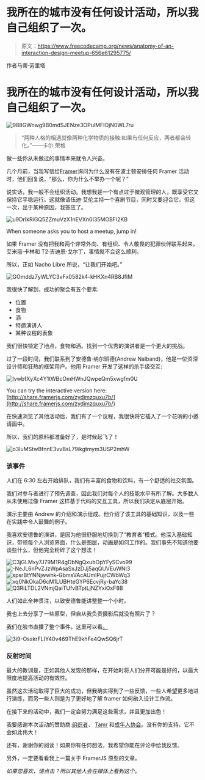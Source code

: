 # 我所在的城市没有任何设计活动，所以我自己组织了一次。

> 原文：<https://www.freecodecamp.org/news/anatomy-of-an-interaction-design-meetup-656e61295775/>

作者马蒂·劳里塔

# 我所在的城市没有任何设计活动，所以我自己组织了一次。

![988GWnwg9B0mdSJENze3OPulMFIOjN0WL7ru](img/a3b8cd73c66662660d01210dcca775eb.png)

> “两种人格的相遇就像两种化学物质的接触:如果有任何反应，两者都会转化。”——卡尔·荣格

做一些你从未做过的事情本来就令人兴奋。

几个月前，当我写信给[Framer](https://framerjs.com/)询问为什么没有在波士顿安排任何 Framer 活动时，他们回复说，“那么，你为什么不举办一个呢？”

说实话，我一般不会组织活动。我想我是一个有点过于微观管理的人，既享受它又保持它平稳运行。这就像请伍迪·艾伦主持一个喜剧节目，同时又要迎合它。但这一次，出于某种原因，我答应了。

![u9DrIkRiGQ5ZZmuVzX1nEVXn0I35MOBFi2KB](img/97b0bc27a4f5055c61a0ddcc0fa53592.png)

When someone asks you to host a meetup, jump in!

如果 Framer 没有把我和两个非常外向、有组织、令人敬畏的犯罪伙伴联系起来，艾米丽·卡林和 T2·吉迪恩·戈尔丁，事情就不会这么顺利。

所以，正如 Nacho Libre 所说，“让我们开始吧。”

![GOmddz7yWLYC3vFx0582k4-kHKXn4RB8JfIM](img/a6706d2f85b13575e73a70574e998c55.png)

我很快了解到，成功的聚会有五个要素:

*   位置
*   食物
*   酒
*   特邀演讲人
*   某种议程的表象

我们很快锁定了地点，食物和酒。找到一个优秀的演讲者是一个更大的挑战。

过了一段时间，我们联系到了安德鲁·纳尔班德(Andrew Nalband)，他是一位资深设计师和狂热的框架用户。他用 Framer 开发了这样的杀手级交互:

![lvwbfXyXc4Y1tWBcOmHWnJQwpeQm5xwgfm0U](img/ccdc17429e9483b71083b7231414e175.png)

You can try the interactive version here: [http://share.framerjs.com/zydimzquxu7b/](http://share.framerjs.com/zydimzquxu7b/)

在快速浏览了其他活动后，我们有了一个议程，我很快将它插入了一个花哨的小邀请函中。

所以，我们的原料都准备好了，是时候起飞了！

![o3IuMStwBfnnE3vvBsL79ikgtmym3USP2mhW](img/5f538b8386c46147b716a74f9a2d9cd5.png)

### 该事件

人们在 6:30 左右开始排队，我们有丰富的食物和饮料，有一个舒适的社交氛围。

我们对参与者进行了预先调查，因此我们对每个人的技能水平有所了解。大多数人从未使用过像 Framer 这样基于代码的交互工具，所以我们决定从底层开始。

演示主要由 Andrew 的介绍和演示组成。他介绍了该工具的基础知识，以及一些在实践中令人鼓舞的例子。

我喜欢安德鲁的演讲，是因为他很舒服地切换到了“教育者”模式。他深入基础知识，带领每个人浏览界面，什么是图层，动画是如何工作的。我们事先不知道他要谈些什么，但他完全粉碎了这个想法！

![C3jGLMxy7J79M1R4gDbNgQxubOpYFySCvo99](img/1d527c19f618ba2ad29026658ea6c821.png)![-NeJL6nPvZJzWpAsaSxJzDJj5aqQUVEuWNI3](img/bd68ac9f0b4b5a528e89da9c001c80a3.png)![spsrBtYNNjwwhk-GbmsVAcAUmlPujrCWbWq3](img/35d0d5909ca842f5ab0370015be98733.png)![xq0NkOkaD6cM1LUBHteGYP6EcvjRy-baYc38](img/673791d095fc4e9469bf36cecfba1a00.png)![Q3RiLTDL2VNmjQaiTUfvBTptLjNZYxiOxF8B](img/a2645fc4fef585a64987cd4257578dba.png)

人们如此全神贯注，以致安德鲁能讲整整一个小时。

我也上去分享了一些原型，但自从我负责摄影后就没有照片了？

我们在脸书直播了整个事件。这里可以看[。](https://www.facebook.com/groups/framerjs/search/?query=marty%20laurita)

![3i9-OsskrFLIY40v469ThE9khFe4QwSQ6jrT](img/0ed76ce25eb5767cab98aa6e7d8d5440.png)

### 反射时间

最大的教训是，正如其他人发现的那样，在开始时将人们分开可能是好的，以最大限度地提高活动的有效性。

虽然这次活动取得了巨大的成功，但我确实得到了一些反馈，一些人希望更多地进行演练，而另一些人则是为了更好地了解 framer 如何融入设计工作流。

在接下来的活动中，我们一定会努力满足这些需求，并且更加出色！

我要感谢本次活动的赞助商:[组织者](http://framerjs.com)、 [Tamr](http://www.tamr.com/) 和[成年人协会](https://www.societyofgrownups.com/)。没有你的支持，它不会如此伟大！

还有，谢谢你的阅读！如果你有任何想法，我希望你能在评论中给我反馈。

另外，一定要看看我上一篇关于 FramerJS 原型的文章。

*如果您喜欢，请点击？所以其他人会在媒体上看到这个。*